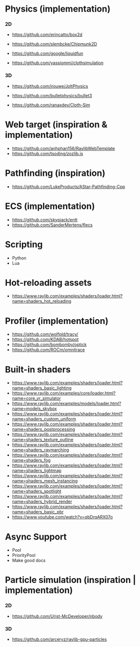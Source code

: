 # Physics (implementation)
### 2D
- https://github.com/erincatto/box2d
- https://github.com/slembcke/Chipmunk2D

- https://github.com/google/liquidfun
- https://github.com/yassiommi/clothsimulation

### 3D
- https://github.com/jrouwe/JoltPhysics
- https://github.com/bulletphysics/bullet3

- https://github.com/ranaxdev/Cloth-Sim

# Web target (inspiration & implementation)
- https://github.com/anhphan156/RaylibWebTemplate
- https://github.com/tsoding/zozlib.js

# Pathfinding (inspiration)
- https://github.com/LukeProducts/AStar-Pathfinding-Cpp

# ECS (implementation)
- https://github.com/skypjack/entt
- https://github.com/SanderMertens/flecs

# Scripting
- Python
- Lua

# Hot-reloading assets
- https://www.raylib.com/examples/shaders/loader.html?name=shaders_hot_reloading

# Profiler (implementation)
- https://github.com/wolfpld/tracy/
- https://github.com/KDAB/hotspot
- https://github.com/bombomby/optick
- https://github.com/ROCm/omnitrace

# Built-in shaders
- https://www.raylib.com/examples/shaders/loader.html?name=shaders_basic_lighting
- https://www.raylib.com/examples/core/loader.html?name=core_vr_simulator
- https://www.raylib.com/examples/models/loader.html?name=models_skybox
- https://www.raylib.com/examples/shaders/loader.html?name=shaders_custom_uniform
- https://www.raylib.com/examples/shaders/loader.html?name=shaders_postprocessing
- https://www.raylib.com/examples/shaders/loader.html?name=shaders_texture_outline
- https://www.raylib.com/examples/shaders/loader.html?name=shaders_raymarching
- https://www.raylib.com/examples/shaders/loader.html?name=shaders_fog
- https://www.raylib.com/examples/shaders/loader.html?name=shaders_lightmap
- https://www.raylib.com/examples/shaders/loader.html?name=shaders_mesh_instancing
- https://www.raylib.com/examples/shaders/loader.html?name=shaders_spotlight
- https://www.raylib.com/examples/shaders/loader.html?name=shaders_hybrid_render
- https://www.raylib.com/examples/shaders/loader.html?name=shaders_basic_pbr
- https://www.youtube.com/watch?v=qbDrqARX07o

# Async Support
- Pool
- PriorityPool
- Make good docs

# Particle simulation (inspiration | implementation)
### 2D
- https://github.com/Urist-McDeveloper/nbody

### 3D
- https://github.com/arceryz/raylib-gpu-particles
